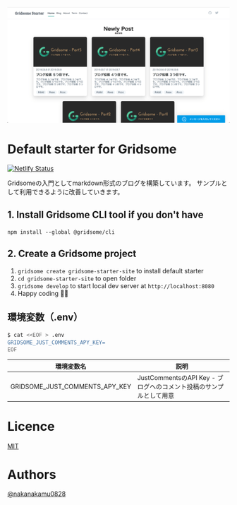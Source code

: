 ![gridsome-starter-site - スクショ](https://github.com/nakanakamu0828/gridsome-starter-site/blob/master/screenshot.png)

# Default starter for Gridsome
[![Netlify Status](https://api.netlify.com/api/v1/badges/a9b61872-e69b-4ae3-a881-a67309ffcb18/deploy-status)](https://app.netlify.com/sites/gridsome-starter-site/deploys)

Gridsomeの入門としてmarkdown形式のブログを構築しています。
サンプルとして利用できるように改善していきます。

## 1. Install Gridsome CLI tool if you don't have

`npm install --global @gridsome/cli`

## 2. Create a Gridsome project

1. `gridsome create gridsome-starter-site` to install default starter </li>
2. `cd gridsome-starter-site` to open folder
3. `gridsome develop` to start local dev server at `http://localhost:8080`
4. Happy coding 🎉🙌


## 環境変数（.env）
``` bash
$ cat <<EOF > .env
GRIDSOME_JUST_COMMENTS_APY_KEY=
EOF
```

環境変数名    |説明
--------------|----------------------------
GRIDSOME_JUST_COMMENTS_APY_KEY | JustCommentsのAPI Key - ブログへのコメント投稿のサンプルとして用意

# Licence
[MIT](http://opensource.org/licenses/MIT)

# Authors
[@nakanakamu0828](https://twitter.com/nakanakamu0828)



